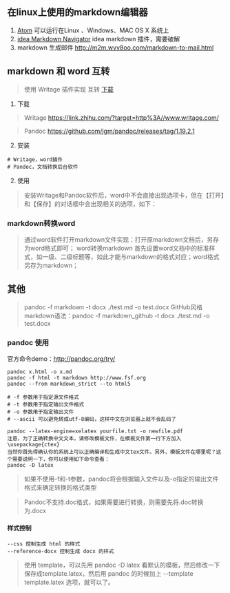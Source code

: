 ## 在linux上使用的markdown编辑器

1. [Atom](https://atom.io/) 可以运行在Linux 、Windows、MAC OS X 系统上
2. [idea Markdown Navigator](https://github.com/vsch/idea-multimarkdown#document-with-pleasure) idea markdown 插件，需要破解
3. markdown 生成邮件 http://m2m.wvv8oo.com/markdown-to-mail.html

## markdown 和 word 互转

> 使用 Writage 插件实现 互转 [下载](https://link.zhihu.com/?target=http%3A//www.writage.com/)

1. 下载

> Writage  https://link.zhihu.com/?target=http%3A//www.writage.com/

> Pandoc https://github.com/jgm/pandoc/releases/tag/1.19.2.1

2. 安装
```
# Writage，word插件
# Pandoc，文档转换后台软件
```

2. 使用

> 安装Writage和Pandoc软件后，word中不会直接出现选项卡，但在【打开】和【保存】的对话框中会出现相关的选项，如下：

### markdown转换word
> 通过word软件打开markdown文件实现：打开原markdown文档后，另存为word格式即可；
> word转换markdown 首先设置word文档中的标准样式，如一级、二级标题等，如此才能与markdown的格式对应；word格式另存为markdown；


## 其他
> pandoc -f markdown -t docx ./test.md -o test.docx
> GitHub风格markdown语法：pandoc -f markdown_github -t docx ./test.md -o test.docx

###  pandoc 使用
官方命令demo：http://pandoc.org/try/

```
pandoc x.html -o x.md
pandoc -f html -t markdown http://www.fsf.org
pandoc --from markdown_strict --to html5

# -f 参数用于指定源文件格式
# -t 参数用于指定输出文件格式
# -o 参数用于指定输出文件
# --ascii 可以避免转成utf-8编码，这样中文在浏览器上就不会乱码了

pandoc --latex-engine=xelatex yourfile.txt -o newfile.pdf
注意，为了正确转换中文文本，请修改模板文件，在模板文件第一行下方加入
\usepackage{ctex}
当然你首先得确认你的系统上可以正确编译和生成中文tex文件。另外，模板文件在哪里呢？这个需要说明一下，你可以使用如下命令查看：
pandoc -D latex
```
> 如果不使用-f和-t参数，pandoc将会根据输入文件以及-o指定的输出文件格式来确定转换的格式类型

> Pandoc不支持.doc格式，如果需要进行转换，则需要先将.doc转换为.docx

#### 样式控制
```
--css 控制生成 html 的样式
--reference-docx 控制生成 docx 的样式
```
> 使用 template，可以先用 pandoc -D latex 看默认的模板，然后修改一下保存成template.latex，然后用 pandoc 的时候加上 --template template.latex 选项，就可以了。



